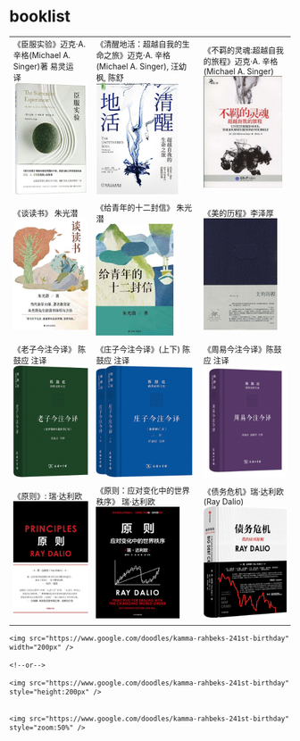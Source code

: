 # booklist




|                                                              |                                                              |                                                              |
| ------------------------------------------------------------ | ------------------------------------------------------------ | ------------------------------------------------------------ |
| 《臣服实验》迈克·A. 辛格(Michael A. Singer)著 易灵运<br />译 <img src="./img/719Vx4hXQlL.jpg" height="200px" /> | 《清醒地活：超越自我的生命之旅》迈克·A. 辛格(Michael A. Singer), 汪幼枫, 陈舒<br /> <img src="img/71VoFLv+sBL._AC_UL600_SR600,600_.jpg" height="200px" /> | 《不羁的灵魂:超越自我的旅程》迈克·A. 辛格(Michael A. Singer)<br /><img src="img/51I4NVSU4hL._AC_SY1000_.jpg" height="200px" /> |
|                                                              |                                                              |                                                              |
| 《谈读书》 朱光潜<br /><img src="./img/956a0b007b3673573215dcbfdb063df.jpg" height="200px" /> | 《给青年的十二封信》 朱光潜<br /><img src="./img/6282397ac59cbfca1a4a9aaf119e4d2.jpg" height="200px" /> | 《美的历程》李泽厚<br /><img src="./img/s3893343.jpg" height="200px" /> |
|                                                              |                                                              |                                                              |
| 《老子今注今译》 陈鼓应 注译 <br /><img src="./img/81ID59FQ9ML._AC_UF1000,1000_QL80_.jpg" height="200px" /> | 《庄子今注今译》(上下) 陈鼓应 注译<br /> <img src="./img/61mUpGkqOzL._AC_UF1000,1000_QL80_.jpg" height="200px" /> | 《周易今注今译》陈鼓应 注译 <br /><img src="./img/61l86ZdUzoL.jpg" height="200px" /> |
|                                                              |                                                              |                                                              |
| 《原则》: 瑞·达利欧<br /><img src="./img/71hvjX7BamL._AC_UF1000,1000_QL80_.jpg" height="200px" /> | 《原则：应对变化中的世界秩序》 瑞·达利欧<br /> <img src="./img/41aFxxnusgL.jpg" height="200px" /> | 《债务危机》瑞·达利欧(Ray Dalio) <br /><img src="./img/91558RDi0ML._AC_UF1000,1000_QL80_.jpg" height="200px" /> |
|                                                              |                                                              |                                                              |




```
<img src="https://www.google.com/doodles/kamma-rahbeks-241st-birthday" width="200px" />

<!--or-->

<img src="https://www.google.com/doodles/kamma-rahbeks-241st-birthday" style="height:200px" />


<img src="https://www.google.com/doodles/kamma-rahbeks-241st-birthday" style="zoom:50%" />
```

